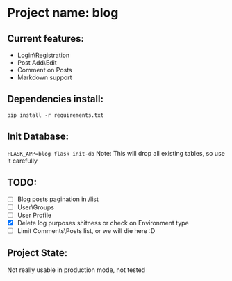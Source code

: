 # Project name: blog

## Current features:
* Login\Registration
* Post Add\Edit
* Comment on Posts
* Markdown support
## Dependencies install:

```pip install -r requirements.txt```

## Init Database:

```FLASK_APP=blog flask init-db```
Note: This will drop all existing tables, so use it carefully

## TODO:
- [ ] Blog posts pagination in /list
- [ ] User\Groups 
- [ ] User Profile
- [x] Delete log purposes shitness or check on Environment type
- [ ] Limit Comments\Posts list, or we will die here :D

## Project State:
Not really usable in production mode, not tested
